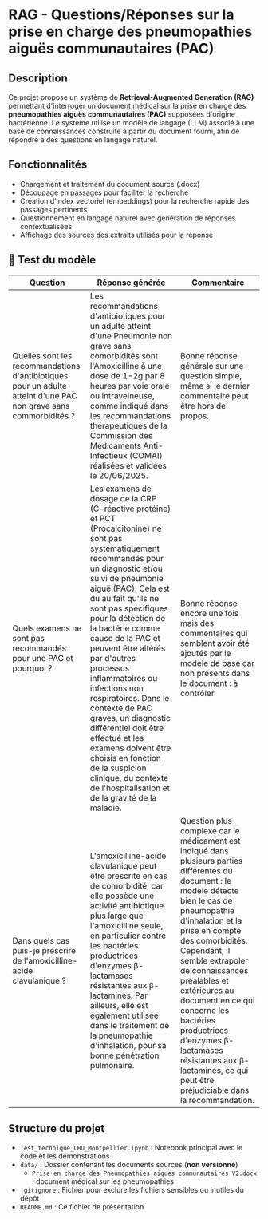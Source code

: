 # RAG - Questions/Réponses sur la prise en charge des pneumopathies aiguës communautaires (PAC)

## Description

Ce projet propose un système de **Retrieval-Augmented Generation (RAG)** permettant d'interroger un document médical sur la prise en charge des **pneumopathies aiguës communautaires (PAC)** supposées d'origine bactérienne.
Le système utilise un modèle de langage (LLM) associé à une base de connaissances construite à partir du document fourni, afin de répondre à des questions en langage naturel.

## Fonctionnalités

- Chargement et traitement du document source (.docx)
- Découpage en passages pour faciliter la recherche
- Création d’index vectoriel (embeddings) pour la recherche rapide des passages pertinents
- Questionnement en langage naturel avec génération de réponses contextualisées
- Affichage des sources des extraits utilisés pour la réponse

## 🧪 Test du modèle


| **Question**                                         | **Réponse générée**                                             | **Commentaire**                                                  |
|------------------------------------------------------|------------------------------------------------------------------|------------------------------------------------------------------|
| Quelles sont les recommandations d'antibiotiques pour un adulte atteint d'une PAC non grave sans commorbidités ? | Les recommandations d'antibiotiques pour un adulte atteint d'une Pneumonie non grave sans comorbidités sont l'Amoxicilline à une dose de 1-2g par 8 heures par voie orale ou intraveineuse, comme indiqué dans les recommandations thérapeutiques de la Commission des Médicaments Anti-Infectieux (COMAI) réalisées et validées le 20/06/2025. | Bonne réponse générale sur une question simple, même si le dernier commentaire peut être hors de propos. |
| Quels examens ne sont pas recommandés pour une PAC et pourquoi ?         | Les examens de dosage de la CRP (C-réactive protéine) et PCT (Procalcitonine) ne sont pas systématiquement recommandés pour un diagnostic et/ou suivi de pneumonie aiguë (PAC). Cela est dû au fait qu'ils ne sont pas spécifiques pour la détection de la bactérie comme cause de la PAC et peuvent être altérés par d'autres processus inflammatoires ou infections non respiratoires. Dans le contexte de PAC graves, un diagnostic différentiel doit être effectué et les examens doivent être choisis en fonction de la suspicion clinique, du contexte de l'hospitalisation et de la gravité de la maladie. | Bonne réponse encore une fois mais des commentaires qui semblent avoir été ajoutés par le modèle de base car non présents dans le document : à contrôler     |
| Dans quels cas puis-je prescrire de l'amoxicilline-acide clavulanique ?   | L'amoxicilline-acide clavulanique peut être prescrite en cas de comorbidité, car elle possède une activité antibiotique plus large que l'amoxicilline seule, en particulier contre les bactéries productrices d'enzymes β-lactamases résistantes aux β-lactamines. Par ailleurs, elle est également utilisée dans le traitement de la pneumopathie d'inhalation, pour sa bonne pénétration pulmonaire. | Question plus complexe car le médicament est indiqué dans plusieurs parties différentes du document : le modèle détecte bien le cas de pneumopathie d'inhalation et la prise en compte des comorbidités. Cependant, il semble extrapoler de connaissances préalables et extérieures au document en ce qui concerne les bactéries productrices d'enzymes β-lactamases résistantes aux β-lactamines, ce qui peut être préjudiciable dans la recommandation.|


## Structure du projet
- `Test_technique_CHU_Montpellier.ipynb` : Notebook principal avec le code et les démonstrations
- `data/` : Dossier contenant les documents sources (**non versionné**)
  - `Prise en charge des Pneumopathies aigues communautaires V2.docx` : document médical sur les pneumopathies
- `.gitignore` : Fichier pour exclure les fichiers sensibles ou inutiles du dépôt
- `README.md` : Ce fichier de présentation

